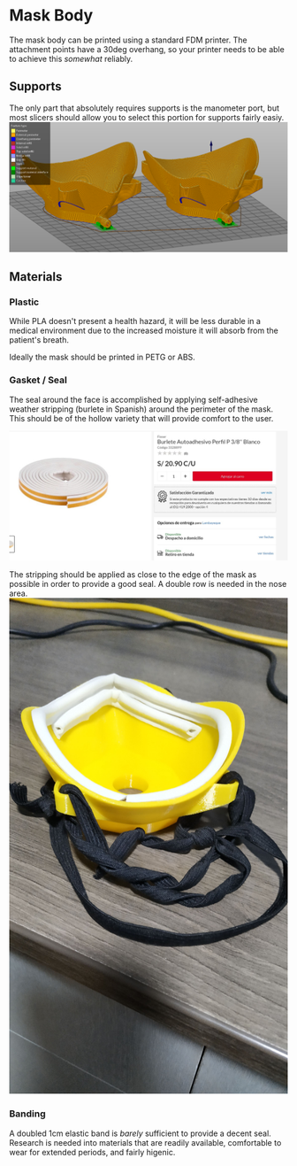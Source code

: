 # Mask Body

The mask body can be printed using a standard FDM printer. The attachment points have a 30deg overhang, so your printer needs to be able to achieve this *somewhat* reliably.



## Supports
The only part that absolutely requires supports is the manometer port, but most slicers should allow you to select this portion for supports fairly easiy.
![Sliced with supports](assets/mask_sliced_with_supports.png)

## Materials

### Plastic
While PLA doesn't present a health hazard, it will be less durable in a medical environment due to the increased moisture it will absorb from the patient's breath. 

Ideally the mask should be printed in PETG or ABS.

### Gasket / Seal
The seal around the face is accomplished by applying self-adhesive weather stripping (burlete in Spanish) around the perimeter of the mask. This should be of the hollow variety that will provide comfort to the user.

![burlete](assets/burlete.jpg)

The stripping should be applied as close to the edge of the mask as possible in order to provide a good seal. A double row is needed in the nose area.
![mask body face up](assets/body_face_up.jpg)

### Banding
A doubled 1cm elastic band is *barely* sufficient to provide a decent seal. Research is needed into materials that are readily available, comfortable to wear for extended periods, and fairly higenic. 